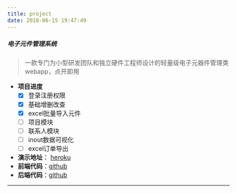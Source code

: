 ```yaml
---
title: project
date: 2018-06-15 19:47:49
---
```


##### 电子元件管理系统
> 一款专门为小型研发团队和独立硬件工程师设计的轻量级电子元器件管理类webapp，点开即用

- **项目进度**
    - [x] 登录注册权限
    - [x] 基础增删改查
    - [x] excel批量导入元件
    - [ ] 项目模块
    - [ ] 联系人模块
    - [ ] inout数据可视化
    - [ ] excel订单导出

- **演示地址**： [heroku](https://monopool.herokuapp.com)
- **前端代码**：[github](https://github.com/Karin001/mono)
- **后端代码**：[github](https://github.com/Karin001/mono-restapi)
------
